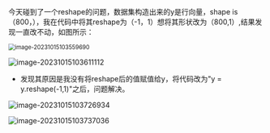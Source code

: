 今天碰到了一个reshape的问题，数据集构造出来的y是行向量，shape is （800，），我在代码中将其reshape为（-1，1）想将其形状改为（800,1）,结果发现一直改不动，如图所示：

<img src="C:\Users\yaogang\AppData\Roaming\Typora\typora-user-images\image-20231015103559690.png" alt="image-20231015103559690" style="zoom:80%;" />

![image-20231015103611112](C:\Users\yaogang\AppData\Roaming\Typora\typora-user-images\image-20231015103611112.png)

* 发现其原因是我没有将reshape后的值赋值给y，将代码改为"y = y.reshape(-1,1)"之后，问题解决。

![image-20231015103726934](C:\Users\yaogang\AppData\Roaming\Typora\typora-user-images\image-20231015103726934.png)

![image-20231015103737036](C:\Users\yaogang\AppData\Roaming\Typora\typora-user-images\image-20231015103737036.png)